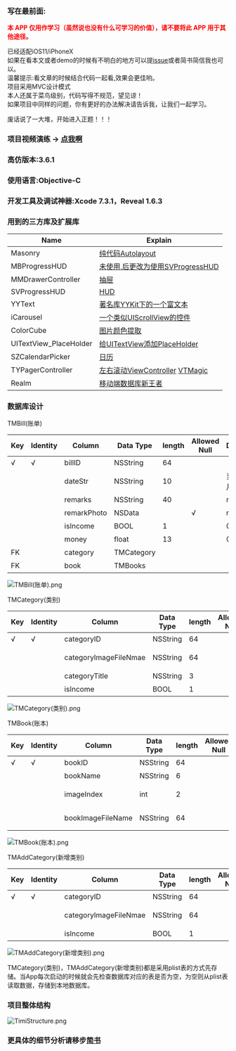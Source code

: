 ### 写在最前面:

**<font color=red> 本 APP 仅用作学习（虽然说也没有什么可学习的价值），请不要将此 APP 用于其他途径。</font>**

已经适配iOS11/iPhoneX</br>
如果在看本文或者demo的时候有不明白的地方可以提[issue](https://github.com/CYBoys/Timi/issues/new)或者简书简信我也可以。</br>
温馨提示:看文章的时候结合代码一起看,效果会更佳哟。</br>
项目采用MVC设计模式</br>
本人还属于菜鸟级别，代码写得不规范，望见谅！</br>
如果项目中同样的问题，你有更好的办法解决请告诉我，让我们一起学习。</br>

废话说了一大堆，开始进入正题！！！

### 项目视频演练 -> [点我啊](http://v.qq.com/page/k/0/l/k0310yxbx0l.html)

### 高仿版本:3.6.1

### 使用语言:Objective-C

### 开发工具及调试神器:Xcode 7.3.1，Reveal 1.6.3

### 用到的三方库及扩展库 					


Name | Explain
--------- | -------------
Masonry | [纯代码Autolayout](https://github.com/SnapKit/Masonry)
MBProgressHUD | [未使用,后更改为使用SVProgressHUD](https://github.com/jdg/MBProgressHUD)
MMDrawerController | [抽屉](https://github.com/mutualmobile/MMDrawerController)
SVProgressHUD | [HUD](https://github.com/SVProgressHUD/SVProgressHUD)
YYText | [著名库YYKit下的一个富文本](https://github.com/ibireme/YYText)
iCarousel | [一个类似UIScrollView的控件](https://github.com/nicklockwood/iCarousel)
ColorCube | [图片颜色提取](https://github.com/pixelogik/ColorCube)
UITextView_PlaceHolder | [给UITextView添加PlaceHolder](https://github.com/devxoul/UITextView-Placeholder)
SZCalendarPicker | [日历](https://github.com/StephenZhuang/SZCalendarPicker)
TYPagerController | [左右滚动ViewController](https://github.com/12207480/TYPagerController)  [VTMagic](VTMagic)
Realm | [移动端数据库新王者](https://realm.io/cn/docs/objc/latest/#section) 


### 数据库设计

TMBill(账单)

Key | Identity | Column | Data Type | length | Allowed Null | Default | Description 
--------- | ------------- | --------- | ------------- | --------- | ------------- | --------- | ------------- 
√ | √ |billID |NSString |64 | | |主键
  | |  |dateStr|NSString |10 | | 当前年月日 |时间 
  |  | |remarks|NSString |40 | |nil | 备注 
  |   ||remarkPhoto |NSData | |√ |nil |图片备注 
  |   ||isIncome |BOOL |1 | |0 |类型(收支)
  |  ||money |float |13 | |0 |金额 
FK | |category |TMCategory | | | |类别
FK | |book |TMBooks | | | |账本 


![TMBill(账单).png](http://upload-images.jianshu.io/upload_images/959078-853d783b9c189b58.png?imageMogr2/auto-orient/strip%7CimageView2/2/w/1240)

TMCategory(类别)

Key | Identity | Column | Data Type | length | Allowed Null | Default | Description 
--------- | ------------- | --------- | ------------- | --------- | ------------- | --------- | ------------- 
√ | √ |categoryID |NSString |64 | | |主键
  |  | |categoryImageFileNmae |NSString |64 ||  |类别icon文件名
 | ||categoryTitle |NSString |3 ||  | 类别标题 
 |  ||isIncome |BOOL |1 | | |类型(收支)
 
 ![TMCategory(类别).png](http://upload-images.jianshu.io/upload_images/959078-eb1a791ce022a422.png?imageMogr2/auto-orient/strip%7CimageView2/2/w/1240)

 
TMBook(账本)

Key | Identity | Column | Data Type | length | Allowed Null | Default | Description 
--------- | ------------- | --------- | ------------- | --------- | ------------- | --------- | ------------- 
√ | √ |bookID |NSString |64 | | |主键
|| |bookName |NSString |6 | ||账本标题
 | ||imageIndex |int |2 | || 账本对应icon下标
 |  ||bookImageFileName |NSString |64 || |类别icon文件名
 
 ![TMBook(账本).png](http://upload-images.jianshu.io/upload_images/959078-21309f82d3353baf.png?imageMogr2/auto-orient/strip%7CimageView2/2/w/1240)
 
 TMAddCategory(新增类别)
 
 Key | Identity | Column | Data Type | length | Allowed Null | Default | Description 
--------- | ------------- | --------- | ------------- | --------- | ------------- | --------- | ------------- 
√ | √ |categoryID |NSString |64 | | |主键
  || |categoryImageFileNmae |NSString |64 || |类别icon文件名
 |  ||isIncome |BOOL |1 | | |类型(收支)

![TMAddCategory(新增类别).png](http://upload-images.jianshu.io/upload_images/959078-3e24d45c96f1a226.png?imageMogr2/auto-orient/strip%7CimageView2/2/w/1240)

TMCategory(类别)，TMAddCategory(新增类别)都是采用plist表的方式先存储。当App每次启动的时候就会先检查数据库对应的表是否为空，为空则从plist表读取数据，存储到本地数据库。

### 项目整体结构


![TimiStructure.png](http://upload-images.jianshu.io/upload_images/959078-5bf4eb18f7c839c9.png?imageMogr2/auto-orient/strip%7CimageView2/2/w/1240)


### 更具体的细节分析请移步[简书](http://www.jianshu.com/p/d3dbf8dba11a)


